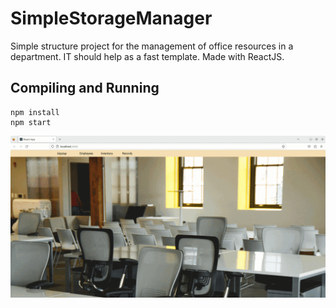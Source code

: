 # SimpleStorageManager

Simple structure project for the management of office resources in a department. IT should help as a fast template. Made with ReactJS.


## Compiling and Running
```
npm install
npm start
```
![Screenshots](public/gifforgithub.gif?raw=true)